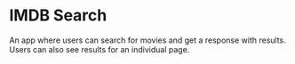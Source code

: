 # IMDB Search

An app where users can search for movies and get a response with results.  Users can also see results for an individual page.

## 
